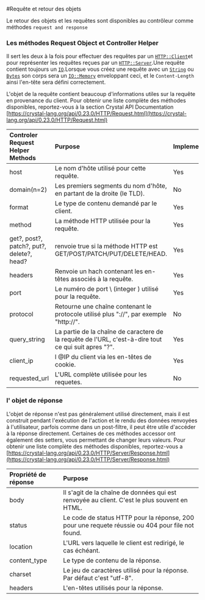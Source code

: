 #Requête et retour des objets  

Le retour des objets et les requêtes sont disponibles au contrôleur comme méthodes `request and response`

### Les méthodes Request Object et Controller Helper 

Il sert les deux à la fois pour effectuer des requêtes par un [`HTTP::Client`](https://crystal-lang.org/api/0.23.0/HTTP/Client.html)et pour représenter les requêtes reçues par un [`HTTP::Server`](https://crystal-lang.org/api/0.23.0/HTTP/Server.html).Une requête contient toujours un [`IO`](https://crystal-lang.org/api/0.23.0/IO.html).Lorsque vous créez une requête avec un [`String`](https://crystal-lang.org/api/0.23.0/String.html) ou [`Bytes`](https://crystal-lang.org/api/0.23.0/Bytes.html) son corps sera un [`IO::Memory`](https://crystal-lang.org/api/0.23.0/IO/Memory.html) enveloppant ceci, et le `Content-Length` ainsi l'en-tête sera défini correctement.

L'objet de la requête contient beaucoup d'informations utiles sur la requête en provenance du client. Pour obtenir une liste complète des méthodes disponibles, reportez-vous à la section Crystal API Documentation [https://crystal-lang.org/api/0.23.0/HTTP/Request.html](https://crystal-lang.org/api/0.23.0/HTTP/Request.html)

| Controler Request Helper Methods | Purpose | Implemented? |
| :--- | :--- | :--- |
| host | Le nom d'hôte utilisé pour cette requête. | Yes |
| domain\(n=2\) | Les premiers segments du nom d'hôte, en partant de la droite \(le TLD\). | No |
| format | Le type de contenu demandé par le client. | Yes |
| method | La méthode HTTP utilisée pour la requête. | Yes |
| get?, post?, patch?, put?, delete?, head? | renvoie true si la méthode HTTP est  GET/POST/PATCH/PUT/DELETE/HEAD. | Yes |
| headers | Renvoie un hach contenant les en-têtes associés à la requête. | Yes |
| port | Le numéro de port \ (integer \) utilisé pour la requête. | Yes |
| protocol | Retourne une chaîne contenant le protocole utilisé plus "://", par exemple "http://". | No |
| query\_string | La partie de la chaîne de caractere de la requête de l'URL, c'est-à-dire tout ce qui suit apres "?". | Yes |
| client\_ip |  l @IP du client via les en-têtes de cookie. | Yes  |
| requested\_url | L'URL complète utilisée pour les requetes. | No |

### l' objet de réponse 


L'objet de réponse n'est pas généralement utilisé directement, mais il est construit pendant l'exécution de l'action et le rendu des données renvoyées à l'utilisateur,  parfois comme dans un post-filtre, il peut être utile d'accéder à la réponse directement. Certaines de ces méthodes accessor ont également des setters, vous permettant de changer leurs valeurs. Pour obtenir une liste complète des méthodes disponibles, reportez-vous a [https://crystal-lang.org/api/0.23.0/HTTP/Server/Response.html](https://crystal-lang.org/api/0.23.0/HTTP/Server/Response.html)

| Propriété de réponse | Purpose |
| :--- | :--- |
| body | Il s'agit de la chaîne de données qui est renvoyée au client. C'est le plus souvent en HTML. |
| status | Le code de status  HTTP pour la réponse, 200 pour une requete réussie ou  404  pour  file not found. |
| location | L'URL vers laquelle le client est redirigé, le cas échéant. |
| content\_type | Le type de contenu de la réponse. |
| charset | Le jeu de caractères utilisé pour la réponse. Par défaut c'est "utf-8". |
| headers | L'en-têtes utilisés pour la réponse.|

